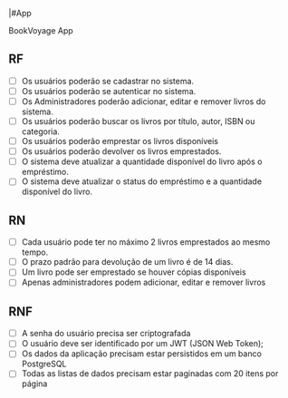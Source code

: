 |#App

BookVoyage App

## RF
- [ ] Os usuários poderão se cadastrar no sistema.
- [ ] Os usuários poderão se autenticar no sistema.
- [ ] Os Administradores poderão adicionar, editar e remover livros do sistema.
- [ ] Os usuários poderão buscar os livros por título, autor, ISBN ou categoria.
- [ ] Os usuários poderão emprestar os livros disponíveis
- [ ] Os usuários poderão devolver os livros emprestados.
- [ ] O sistema deve atualizar a quantidade disponível do livro após o empréstimo.
- [ ] O sistema deve atualizar o status do empréstimo e a quantidade disponível do livro.

## RN
- [ ] Cada usuário pode ter no máximo 2 livros emprestados ao mesmo tempo.
- [ ] O prazo padrão para devolução de um livro é de 14 dias.
- [ ] Um livro pode ser emprestado se houver cópias disponíveis
- [ ] Apenas administradores podem adicionar, editar e remover livros

## RNF
- [ ] A senha do usuário precisa ser criptografada
- [ ] O usuário deve ser identificado por um JWT (JSON Web Token);
- [ ] Os dados da aplicação precisam estar persistidos em um banco PostgreSQL
- [ ] Todas as listas de dados precisam estar paginadas com 20 itens por página